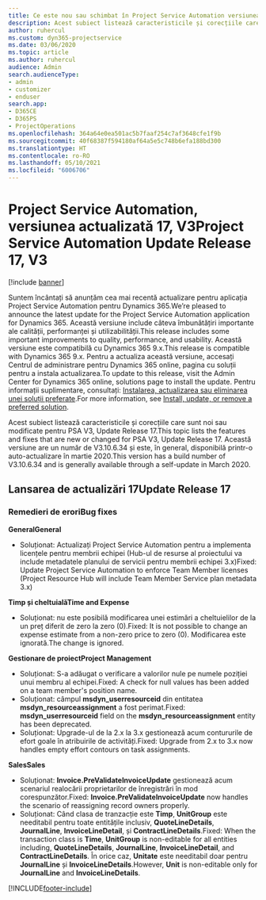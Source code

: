```yaml
---
title: Ce este nou sau schimbat în Project Service Automation versiunea actualizată 17, V3
description: Acest subiect listează caracteristicile și corecțiile care sunt disponibile în Project Service Automation V3, versiunea actualizată 17, V3.
author: ruhercul
ms.custom: dyn365-projectservice
ms.date: 03/06/2020
ms.topic: article
ms.author: ruhercul
audience: Admin
search.audienceType:
- admin
- customizer
- enduser
search.app:
- D365CE
- D365PS
- ProjectOperations
ms.openlocfilehash: 364a64e0ea501ac5b7faaf254c7af3648cfe1f9b
ms.sourcegitcommit: 40f68387f594180af64a5e5c748b6efa188bd300
ms.translationtype: HT
ms.contentlocale: ro-RO
ms.lasthandoff: 05/10/2021
ms.locfileid: "6006706"
---
```

# <a name="project-service-automation-update-release-17-v3"></a><span data-ttu-id="90197-103">Project Service Automation, versiunea actualizată 17, V3</span><span class="sxs-lookup"><span data-stu-id="90197-103">Project Service Automation Update Release 17, V3</span></span>

[!include [banner](../includes/psa-now-project-operations.md)]

<span data-ttu-id="90197-104">Suntem încântați să anunțăm cea mai recentă actualizare pentru aplicația Project Service Automation pentru Dynamics 365.</span><span class="sxs-lookup"><span data-stu-id="90197-104">We’re pleased to announce the latest update for the Project Service Automation application for Dynamics 365.</span></span> <span data-ttu-id="90197-105">Această versiune include câteva îmbunătățiri importante ale calității, performanței și utilizabilității.</span><span class="sxs-lookup"><span data-stu-id="90197-105">This release includes some important improvements to quality, performance, and usability.</span></span>  <span data-ttu-id="90197-106">Această versiune este compatibilă cu Dynamics 365 9.x.</span><span class="sxs-lookup"><span data-stu-id="90197-106">This release is compatible with Dynamics 365 9.x.</span></span> <span data-ttu-id="90197-107">Pentru a actualiza această versiune, accesați Centrul de administrare pentru Dynamics 365 online, pagina cu soluții pentru a instala actualizarea.</span><span class="sxs-lookup"><span data-stu-id="90197-107">To update to this release, visit the Admin Center for Dynamics 365 online, solutions page to install the update.</span></span> <span data-ttu-id="90197-108">Pentru informații suplimentare, consultați: [Instalarea, actualizarea sau eliminarea unei soluții preferate](/power-platform/admin/install-remove-preferred-solution).</span><span class="sxs-lookup"><span data-stu-id="90197-108">For more information, see [Install, update, or remove a preferred solution](/power-platform/admin/install-remove-preferred-solution).</span></span>

<span data-ttu-id="90197-109">Acest subiect listează caracteristicile și corecțiile care sunt noi sau modificate pentru PSA V3, Update Release 17.</span><span class="sxs-lookup"><span data-stu-id="90197-109">This topic lists the features and fixes that are new or changed for PSA V3, Update Release 17.</span></span> <span data-ttu-id="90197-110">Această versiune are un număr de V3.10.6.34 și este, în general, disponibilă printr-o auto-actualizare în martie 2020.</span><span class="sxs-lookup"><span data-stu-id="90197-110">This version has a build number of V3.10.6.34 and is generally available through a self-update in March 2020.</span></span>


## <a name="update-release-17"></a><span data-ttu-id="90197-111">Lansarea de actualizări 17</span><span class="sxs-lookup"><span data-stu-id="90197-111">Update Release 17</span></span>

### <a name="bug-fixes"></a><span data-ttu-id="90197-112">Remedieri de erori</span><span class="sxs-lookup"><span data-stu-id="90197-112">Bug fixes</span></span>

<span data-ttu-id="90197-113">**General**</span><span class="sxs-lookup"><span data-stu-id="90197-113">**General**</span></span>

- <span data-ttu-id="90197-114">Soluționat: Actualizați Project Service Automation pentru a implementa licențele pentru membrii echipei (Hub-ul de resurse al proiectului va include metadatele planului de servicii pentru membrii echipei 3.x)</span><span class="sxs-lookup"><span data-stu-id="90197-114">Fixed: Update Project Service Automation to enforce Team Member licenses (Project Resource Hub will include Team Member Service plan metadata 3.x)</span></span>
 
<span data-ttu-id="90197-115">**Timp și cheltuială**</span><span class="sxs-lookup"><span data-stu-id="90197-115">**Time and Expense**</span></span>

- <span data-ttu-id="90197-116">Soluționat: nu este posibilă modificarea unei estimări a cheltuielilor de la un preț diferit de zero la zero (0).</span><span class="sxs-lookup"><span data-stu-id="90197-116">Fixed: It is not possible to change an expense estimate from a non-zero price to zero (0).</span></span> <span data-ttu-id="90197-117">Modificarea este ignorată.</span><span class="sxs-lookup"><span data-stu-id="90197-117">The change is ignored.</span></span>

<span data-ttu-id="90197-118">**Gestionare de proiect**</span><span class="sxs-lookup"><span data-stu-id="90197-118">**Project Management**</span></span>

- <span data-ttu-id="90197-119">Soluționat: S-a adăugat o verificare a valorilor nule pe numele poziției unui membru al echipei.</span><span class="sxs-lookup"><span data-stu-id="90197-119">Fixed: A check for null values has been added on a team member's position name.</span></span>
- <span data-ttu-id="90197-120">Soluționat: câmpul **msdyn_userresourceid** din entitatea **msdyn_resourceassignment** a fost perimat.</span><span class="sxs-lookup"><span data-stu-id="90197-120">Fixed: **msdyn_userresourceid** field on the **msdyn_resourceassignment** entity has been deprecated.</span></span>
- <span data-ttu-id="90197-121">Soluționat: Upgrade-ul de la 2.x la 3.x gestionează acum contururile de efort goale în atribuirile de activități.</span><span class="sxs-lookup"><span data-stu-id="90197-121">Fixed: Upgrade from 2.x to 3.x now handles empty effort contours on task assignments.</span></span>

<span data-ttu-id="90197-122">**Sales**</span><span class="sxs-lookup"><span data-stu-id="90197-122">**Sales**</span></span>

- <span data-ttu-id="90197-123">Soluționat: **Invoice.PreValidateInvoiceUpdate** gestionează acum scenariul realocării proprietarilor de înregistrări în mod corespunzător.</span><span class="sxs-lookup"><span data-stu-id="90197-123">Fixed: **Invoice.PreValidateInvoiceUpdate** now handles the scenario of reassigning record owners properly.</span></span>
- <span data-ttu-id="90197-124">Soluționat: Când clasa de tranzacție este **Timp**, **UnitGroup** este needitabil pentru toate entitățile inclusiv, **QuoteLineDetails**, **JournalLine**, **InvoiceLineDetail**, și **ContractLineDetails**.</span><span class="sxs-lookup"><span data-stu-id="90197-124">Fixed: When the transaction class is **Time**, **UnitGroup** is non-editable for all entities including, **QuoteLineDetails**, **JournalLine**, **InvoiceLineDetail**, and **ContractLineDetails**.</span></span> <span data-ttu-id="90197-125">În orice caz, **Unitate** este needitabil doar pentru **JournalLine** și **InvoiceLineDetails**.</span><span class="sxs-lookup"><span data-stu-id="90197-125">However, **Unit** is non-editable only for **JournalLine** and **InvoiceLineDetails**.</span></span>




[!INCLUDE[footer-include](../includes/footer-banner.md)]